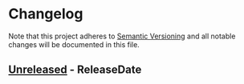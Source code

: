 # Changelog

Note that this project adheres to
[Semantic Versioning](https://semver.org/spec/v2.0.0.html) and all notable
changes will be documented in this file.

<!-- next-header -->

## [Unreleased] - ReleaseDate

<!-- next-url -->
[Unreleased]: https://github.com/ALPHA-g-Experiment/alpha-g/compare/alpha_g_physics-v0.1.2...HEAD
